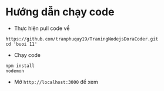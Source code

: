 # Hướng dẫn chạy code

- Thực hiện pull code về

```
https://github.com/tranphuquy19/TraningNodejsDoraCoder.git
cd 'buoi 11'
```

- Chạy code

```
npm install
nodemon
```

- Mở `http://localhost:3000` để xem